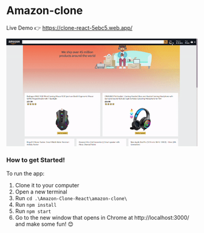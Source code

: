 # Amazon-clone

Live Demo 👉 https://clone-react-5ebc5.web.app/

![Here is the Image](amazonGIF.gif)

### How to get Started!
To run the app:
1. Clone it to your computer
2. Open a new terminal
4. Run `cd .\Amazon-Clone-React\amazon-clone\`
5. Run `npm install`
6. Run `npm start`
7. Go to the new window that opens in Chrome at http://localhost:3000/ and make some fun! 😊
